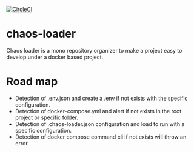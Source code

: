[![CircleCI](https://circleci.com/gh/albertoig/chaos-loader.svg?style=svg)](https://circleci.com/gh/albertoig/chaos-loader)
# chaos-loader
Chaos loader is a mono repository organizer to make a project easy to develop under a docker based project.

# Road map
+ Detection of .env.json and create a .env if not exists with the specific configuration.
+ Detection of docker-compose.yml and alert if not exists in the root project or specific folder.
+ Detection of .chaos-loader.json configuration and load to run with a specific configuration.
+ Detection of docker compose command cli if not exists will throw an error.
